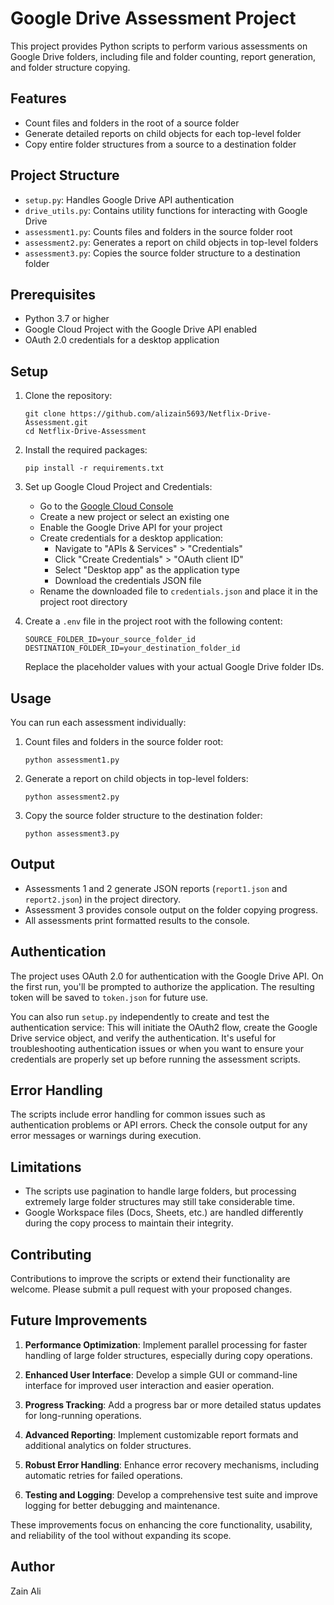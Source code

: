 # Google Drive Assessment Project

This project provides Python scripts to perform various assessments on Google Drive folders, including file and folder counting, report generation, and folder structure copying.

## Features

- Count files and folders in the root of a source folder
- Generate detailed reports on child objects for each top-level folder
- Copy entire folder structures from a source to a destination folder

## Project Structure

- `setup.py`: Handles Google Drive API authentication
- `drive_utils.py`: Contains utility functions for interacting with Google Drive
- `assessment1.py`: Counts files and folders in the source folder root
- `assessment2.py`: Generates a report on child objects in top-level folders
- `assessment3.py`: Copies the source folder structure to a destination folder

## Prerequisites

- Python 3.7 or higher
- Google Cloud Project with the Google Drive API enabled
- OAuth 2.0 credentials for a desktop application

## Setup

1. Clone the repository:
   ```
   git clone https://github.com/alizain5693/Netflix-Drive-Assessment.git
   cd Netflix-Drive-Assessment
   ```

2. Install the required packages:
   ```
   pip install -r requirements.txt
   ```

3. Set up Google Cloud Project and Credentials:
   - Go to the [Google Cloud Console](https://console.cloud.google.com/)
   - Create a new project or select an existing one
   - Enable the Google Drive API for your project
   - Create credentials for a desktop application:
     - Navigate to "APIs & Services" > "Credentials"
     - Click "Create Credentials" > "OAuth client ID"
     - Select "Desktop app" as the application type
     - Download the credentials JSON file
   - Rename the downloaded file to `credentials.json` and place it in the project root directory

4. Create a `.env` file in the project root with the following content:
   ```
   SOURCE_FOLDER_ID=your_source_folder_id
   DESTINATION_FOLDER_ID=your_destination_folder_id
   ```
   Replace the placeholder values with your actual Google Drive folder IDs.

## Usage

You can run each assessment individually:

1. Count files and folders in the source folder root:
   ```
   python assessment1.py
   ```

2. Generate a report on child objects in top-level folders:
   ```
   python assessment2.py
   ```

3. Copy the source folder structure to the destination folder:
   ```
   python assessment3.py
   ```

## Output

- Assessments 1 and 2 generate JSON reports (`report1.json` and `report2.json`) in the project directory.
- Assessment 3 provides console output on the folder copying progress.
- All assessments print formatted results to the console.

## Authentication

The project uses OAuth 2.0 for authentication with the Google Drive API. On the first run, you'll be prompted to authorize the application. The resulting token will be saved to `token.json` for future use.

You can also run `setup.py` independently to create and test the authentication service:
This will initiate the OAuth2 flow, create the Google Drive service object, and verify the authentication. It's useful for troubleshooting authentication issues or when you want to ensure your credentials are properly set up before running the assessment scripts.

## Error Handling

The scripts include error handling for common issues such as authentication problems or API errors. Check the console output for any error messages or warnings during execution.

## Limitations

- The scripts use pagination to handle large folders, but processing extremely large folder structures may still take considerable time.
- Google Workspace files (Docs, Sheets, etc.) are handled differently during the copy process to maintain their integrity.

## Contributing

Contributions to improve the scripts or extend their functionality are welcome. Please submit a pull request with your proposed changes.

## Future Improvements

1. **Performance Optimization**: Implement parallel processing for faster handling of large folder structures, especially during copy operations.

2. **Enhanced User Interface**: Develop a simple GUI or command-line interface for improved user interaction and easier operation.

3. **Progress Tracking**: Add a progress bar or more detailed status updates for long-running operations.

4. **Advanced Reporting**: Implement customizable report formats and additional analytics on folder structures.

5. **Robust Error Handling**: Enhance error recovery mechanisms, including automatic retries for failed operations.

6. **Testing and Logging**: Develop a comprehensive test suite and improve logging for better debugging and maintenance.

These improvements focus on enhancing the core functionality, usability, and reliability of the tool without expanding its scope.

## Author

Zain Ali